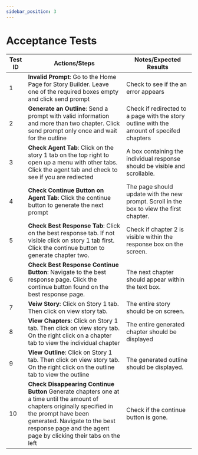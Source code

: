 ```yaml
---
sidebar_position: 3
---
```

# Acceptance Tests

| Test ID | Actions/Steps | Notes/Expected Results
| -------- | ------- | -------
| 1 | **Invalid Prompt**: Go to the Home Page for Story Builder. Leave one of the required boxes empty and click send prompt | Check to see if the an error appears
| 2 | **Generate an Outline**: Send a prompt with valid information and more than two chapter. Click send prompt only once and wait for the outline | Check if redirected to a page with the story outline with the amount of specifed chapters
| 3 | **Check Agent Tab**: Click on the story 1 tab on the top right to open up a menu with other tabs. Click the agent tab and check to see if you are rediected | A box containing the individual response should be visible and scrollable.
| 4 | **Check Continue Button on Agent Tab**: Click the continue button to generate the next prompt | The page should update with the new prompt. Scroll in the box to view the first chapter.
| 5 | **Check Best Response Tab**: Click on the best response tab. If not visible click on story 1 tab first. Click the continue button to generate chapter two. | Check if chapter 2 is visible within the response box on the screen.
| 6| **Check Best Response Continue Button**: Navigate to the best response page. Click the continue button found on the best response page. | The next chapter should appear within the text box.
| 7 | **Veiw Story**: Click on Story 1 tab. Then click on view story tab. | The entire story should be on screen.
| 8 | **View Chapters**: Click on Story 1 tab. Then click on view story tab. On the right click on a chapter tab to view the individual chapter | The entire generated chapter should be displayed
| 9 | **View Outline**: Click on Story 1 tab. Then click on view story tab. On the right click on the outline tab to view the outline | The generated outline should be displayed.
| 10| **Check Disappearing Continue Button** Generate chapters one at a time until the amount of chapters originally specified in the prompt have been generated. Navigate to the best response page and the agent page by clicking their tabs on the left | Check if the continue button is gone.
